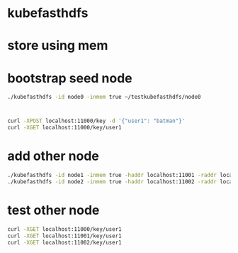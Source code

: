# kubefasthdfs

# store using mem
# bootstrap seed node
```bash
./kubefasthdfs -id node0 -inmem true ~/testkubefasthdfs/node0
```

#
```bash
curl -XPOST localhost:11000/key -d '{"user1": "batman"}'
curl -XGET localhost:11000/key/user1
```

# add other node
```bash
./kubefasthdfs -id node1 -inmem true -haddr localhost:11001 -raddr localhost:12001 -join :11000 ~/testkubefasthdfs/node1
./kubefasthdfs -id node2 -inmem true -haddr localhost:11002 -raddr localhost:12002 -join :11000 ~/testkubefasthdfs/node2
```

# test other node
```bash
curl -XGET localhost:11000/key/user1
curl -XGET localhost:11001/key/user1
curl -XGET localhost:11002/key/user1
```